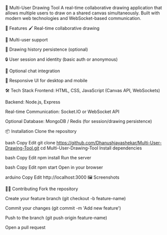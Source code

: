 🎨 Multi-User Drawing Tool
A real-time collaborative drawing application that allows multiple users to draw on a shared canvas simultaneously. Built with modern web technologies and WebSocket-based communication.

🚀 Features
🖌️ Real-time collaborative drawing

👥 Multi-user support

📜 Drawing history persistence (optional)

🔒 User session and identity (basic auth or anonymous)

💬 Optional chat integration

📱 Responsive UI for desktop and mobile

🛠️ Tech Stack
Frontend: HTML, CSS, JavaScript (Canvas API, WebSockets)

Backend: Node.js, Express

Real-time Communication: Socket.IO or WebSocket API

Optional Database: MongoDB / Redis (for session/drawing persistence)

📦 Installation
Clone the repository

bash
Copy
Edit
git clone https://github.com/Dhanushjayashekar/Multi-User-Drawing-Tool.git
cd Multi-User-Drawing-Tool
Install dependencies

bash
Copy
Edit
npm install
Run the server

bash
Copy
Edit
npm start
Open in your browser

arduino
Copy
Edit
http://localhost:3000
🖼️ Screenshots

🧑‍💻 Contributing
Fork the repository

Create your feature branch (git checkout -b feature-name)

Commit your changes (git commit -m 'Add new feature')

Push to the branch (git push origin feature-name)

Open a pull request



